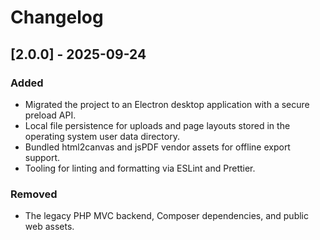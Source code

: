 # Changelog

## [2.0.0] - 2025-09-24

### Added

- Migrated the project to an Electron desktop application with a secure preload API.
- Local file persistence for uploads and page layouts stored in the operating system user data directory.
- Bundled html2canvas and jsPDF vendor assets for offline export support.
- Tooling for linting and formatting via ESLint and Prettier.

### Removed

- The legacy PHP MVC backend, Composer dependencies, and public web assets.
